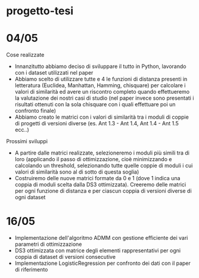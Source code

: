 # progetto-tesi

# 04/05
Cose realizzate
- Innanzitutto abbiamo deciso di sviluppare il tutto in Python, lavorando con i dataset utilizzati nel paper
- Abbiamo scelto di utilizzare tutte e 4 le funzioni di distanza presenti in letteratura (Euclidea, Manhattan, Hamming, chisquare) per calcolare i valori di similarità ed avere un riscontro completo quando effettueremo la valutazione dei nostri casi di studio (nel paper invece sono presentati i risultati ottenuti con la sola chisquare con i quali effettuare poi un confronto finale)
- Abbiamo creato le matrici con i valori di similarità tra i moduli di coppie di progetti di versioni diverse (es. Ant 1.3 - Ant 1.4, Ant 1.4 - Ant 1.5 ecc..)

Prossimi sviluppi
- A partire dalle matrici realizzate, selezioneremo i moduli più simili tra di loro (applicando il passo di ottimizzazione, cioè minimizzando e calcolando un threshold, selezionando tutte quelle coppie di moduli i cui valori di similarità sono al di sotto di questa soglia)
- Costruiremo delle nuove matrici formate da 0 e 1 (dove 1 indica una coppia di moduli scelta dalla DS3 ottimizzata). Creeremo delle matrici per ogni funzione di distanza e per ciascun coppia di versioni diverse di ogni dataset

# 16/05
- Implementazione dell'algoritmo ADMM con gestione efficiente dei vari parametri di ottimizzazione
- DS3 ottimizzata con matrice degli elementi rappresentativi per ogni coppia di dataset di versioni consecutive
- Implementazione LogisticRegression per confronto dei dati con il paper di riferimento
